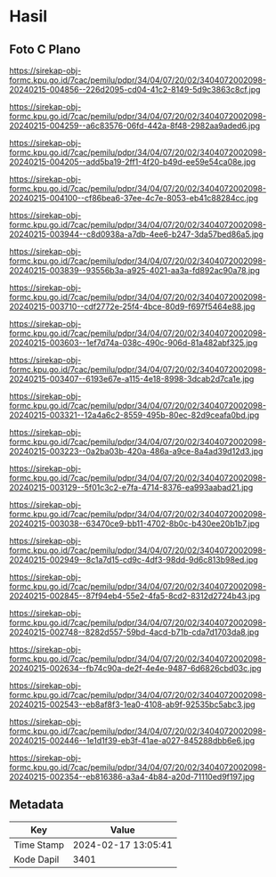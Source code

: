 # Hasil

## Foto C Plano

https://sirekap-obj-formc.kpu.go.id/7cac/pemilu/pdpr/34/04/07/20/02/3404072002098-20240215-004856--226d2095-cd04-41c2-8149-5d9c3863c8cf.jpg

https://sirekap-obj-formc.kpu.go.id/7cac/pemilu/pdpr/34/04/07/20/02/3404072002098-20240215-004259--a6c83576-06fd-442a-8f48-2982aa9aded6.jpg

https://sirekap-obj-formc.kpu.go.id/7cac/pemilu/pdpr/34/04/07/20/02/3404072002098-20240215-004205--add5ba19-2ff1-4f20-b49d-ee59e54ca08e.jpg

https://sirekap-obj-formc.kpu.go.id/7cac/pemilu/pdpr/34/04/07/20/02/3404072002098-20240215-004100--cf86bea6-37ee-4c7e-8053-eb41c88284cc.jpg

https://sirekap-obj-formc.kpu.go.id/7cac/pemilu/pdpr/34/04/07/20/02/3404072002098-20240215-003944--c8d0938a-a7db-4ee6-b247-3da57bed86a5.jpg

https://sirekap-obj-formc.kpu.go.id/7cac/pemilu/pdpr/34/04/07/20/02/3404072002098-20240215-003839--93556b3a-a925-4021-aa3a-fd892ac90a78.jpg

https://sirekap-obj-formc.kpu.go.id/7cac/pemilu/pdpr/34/04/07/20/02/3404072002098-20240215-003710--cdf2772e-25f4-4bce-80d9-f697f5464e88.jpg

https://sirekap-obj-formc.kpu.go.id/7cac/pemilu/pdpr/34/04/07/20/02/3404072002098-20240215-003603--1ef7d74a-038c-490c-906d-81a482abf325.jpg

https://sirekap-obj-formc.kpu.go.id/7cac/pemilu/pdpr/34/04/07/20/02/3404072002098-20240215-003407--6193e67e-a115-4e18-8998-3dcab2d7ca1e.jpg

https://sirekap-obj-formc.kpu.go.id/7cac/pemilu/pdpr/34/04/07/20/02/3404072002098-20240215-003321--12a4a6c2-8559-495b-80ec-82d9ceafa0bd.jpg

https://sirekap-obj-formc.kpu.go.id/7cac/pemilu/pdpr/34/04/07/20/02/3404072002098-20240215-003223--0a2ba03b-420a-486a-a9ce-8a4ad39d12d3.jpg

https://sirekap-obj-formc.kpu.go.id/7cac/pemilu/pdpr/34/04/07/20/02/3404072002098-20240215-003129--5f01c3c2-e7fa-4714-8376-ea993aabad21.jpg

https://sirekap-obj-formc.kpu.go.id/7cac/pemilu/pdpr/34/04/07/20/02/3404072002098-20240215-003038--63470ce9-bb11-4702-8b0c-b430ee20b1b7.jpg

https://sirekap-obj-formc.kpu.go.id/7cac/pemilu/pdpr/34/04/07/20/02/3404072002098-20240215-002949--8c1a7d15-cd9c-4df3-98dd-9d6c813b98ed.jpg

https://sirekap-obj-formc.kpu.go.id/7cac/pemilu/pdpr/34/04/07/20/02/3404072002098-20240215-002845--87f94eb4-55e2-4fa5-8cd2-8312d2724b43.jpg

https://sirekap-obj-formc.kpu.go.id/7cac/pemilu/pdpr/34/04/07/20/02/3404072002098-20240215-002748--8282d557-59bd-4acd-b71b-cda7d1703da8.jpg

https://sirekap-obj-formc.kpu.go.id/7cac/pemilu/pdpr/34/04/07/20/02/3404072002098-20240215-002634--fb74c90a-de2f-4e4e-9487-6d6826cbd03c.jpg

https://sirekap-obj-formc.kpu.go.id/7cac/pemilu/pdpr/34/04/07/20/02/3404072002098-20240215-002543--eb8af8f3-1ea0-4108-ab9f-92535bc5abc3.jpg

https://sirekap-obj-formc.kpu.go.id/7cac/pemilu/pdpr/34/04/07/20/02/3404072002098-20240215-002446--1e1d1f39-eb3f-41ae-a027-845288dbb6e6.jpg

https://sirekap-obj-formc.kpu.go.id/7cac/pemilu/pdpr/34/04/07/20/02/3404072002098-20240215-002354--eb816386-a3a4-4b84-a20d-71110ed9f197.jpg


## Metadata

| Key        | Value               |
| ---------- | ------------------- |
| Time Stamp | 2024-02-17 13:05:41 |
| Kode Dapil | 3401                |



